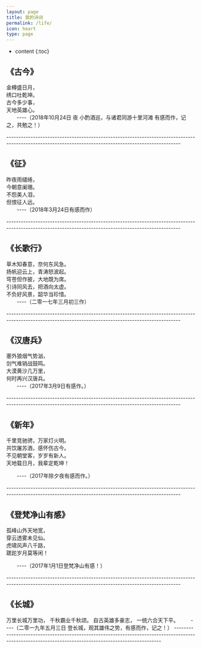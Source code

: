 ```yaml
---
layout: page
title: 我的诗词
permalink: /life/
icon: heart
type: page
---
```


* content
{:toc}

## 《古今》

金樽盛日月，  
绣口吐乾坤。  
古今多少事，  
天地英雄心。  
     &ensp;&ensp;&ensp;&ensp;----（2018年10月24日 夜 小酌酒巡，与诸君同游十里河滩 有感而作，记之，共勉之！）

*------------------------------------------------------------------------------------------------------------------------------------------------------*


## 《征》

昨夜雨缱绻，  
今朝意阑珊。  
不怨美人泪，  
但恨征人远。  
     &ensp;&ensp;&ensp;&ensp;----（2018年3月24日有感而作）

*------------------------------------------------------------------------------------------------------------------------------------------------------*



## 《长歌行》

草木知春意，奈何东风急。  
扬帆迎云上，青涛怒波起。  
穹苍但作披，大地既为席。  
引诗同风去，把酒向太虚。  
不负好风景，韶华当珍惜。  
   &ensp;&ensp;&ensp;&ensp;----（二零一七年三月初三作）

*------------------------------------------------------------------------------------------------------------------------------------------------------*




## 《汉唐兵》

塞外狼烟气势汹，  
剑气难销战鼓鸣。  
大漠黄沙几万里，  
何时再兴汉唐兵。  
  &ensp;&ensp;&ensp;&ensp;----（2017年3月9日有感作。）

*------------------------------------------------------------------------------------------------------------------------------------------------------*




## 《新年》

千里竞驰骋，万家灯火明。  
共饮屠苏酒，感怀伤古今。  
不见朝堂客，岁岁有新人。  
天地载日月，我辈定乾坤！  
 
  &ensp;&ensp;&ensp;&ensp;----（2017年除夕夜有感而作。）

*------------------------------------------------------------------------------------------------------------------------------------------------------*



## 《登梵净山有感》

孤峰山外天地宽，  
穿云透雾未见仙。  
虎啸风声八千路，  
蹉跎岁月莫等闲！  
  
 
  &ensp;&ensp;&ensp;&ensp;----（2017年1月1日登梵净山有感！）

*------------------------------------------------------------------------------------------------------------------------------------------------------*
##  《长城》
万里长城万里功，
千秋霸业千秋颂。
自古英雄多豪志，
一统六合天下平。
 &ensp;&ensp;&ensp;&ensp;----（二零一九年五月三日 登长城，观其雄伟之势，有感而作，记之！） 
*------------------------------------------------------------------------------------------------------------------------------------------------------*
